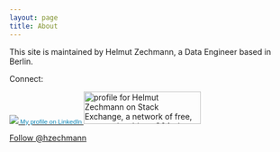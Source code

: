 ```yaml
---
layout: page
title: About
---
```


This site is maintained by Helmut Zechmann, a Data Engineer based in Berlin.

Connect:

<a href="https://de.linkedin.com/in/helmutzechmann">
    <span style="font: 80% Arial,sans-serif; color:#0783B6;">
        <img src="https://static.licdn.com/scds/common/u/img/webpromo/btn_in_20x15.png" style="display: inline; border-radius: 0px; margin: 0 0 0 0"/>
        My profile on LinkedIn
    </span>
</a>


<a href="http://stackexchange.com/users/239638">
    <img src="http://stackexchange.com/users/flair/239638.png" width="208" height="58" alt="profile for Helmut Zechmann on Stack Exchange, a network of free, community-driven Q&amp;A sites" title="profile for Helmut Zechmann on Stack Exchange, a network of free, community-driven Q&amp;A sites">
</a>


<a href="https://twitter.com/hzechmann" class="twitter-follow-button" data-show-count="false" data-size="large">Follow @hzechmann</a>

<script>
!function(d,s,id) {
	var js,fjs=d.getElementsByTagName(s)[0];
	if (!d.getElementById(id)) {
		js=d.createElement(s);
		js.id=id;
		js.src='http://platform.twitter.com/widgets.js';
		fjs.parentNode.insertBefore(js,fjs);
	}
}(document, 'script', 'twitter-wjs');
</script>